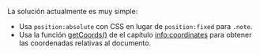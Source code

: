 La solución actualmente es muy simple:

- Usa `position:absolute` con CSS en lugar de `position:fixed` para `.note`.
- Usa la función [getCoords()](info:coordinates#getCoords) de el capítulo <info:coordinates> para obtener las coordenadas relativas al documento.
